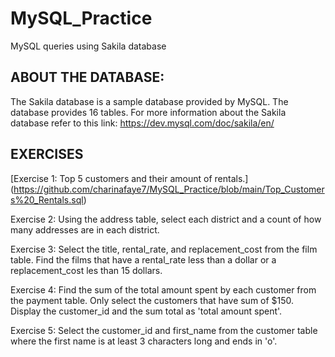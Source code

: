 # MySQL_Practice
MySQL queries using Sakila database 

## ABOUT THE DATABASE:
The Sakila database is a sample database provided by MySQL. The database provides 16 tables.
For more information about the Sakila database refer to this link: https://dev.mysql.com/doc/sakila/en/ 

## EXERCISES

[Exercise 1: Top 5 customers and their amount of rentals.] (https://github.com/charinafaye7/MySQL_Practice/blob/main/Top_Customers%20_Rentals.sql)

Exercise 2: Using the address table, select each district and a count of how many addresses are in each district. 

Exercise 3: Select the title, rental_rate, and replacement_cost from the film table. Find the films that have a rental_rate less than a dollar or a replacement_cost les than 15 dollars.

Exercise 4: Find the sum of the total amount spent by each customer from the payment table. Only select the customers that have sum of $150. Display the customer_id and the sum total as 'total amount spent'.

Exercise 5: Select the customer_id and first_name from the customer table where the first name is at least 3 characters long and ends in 'o'.
